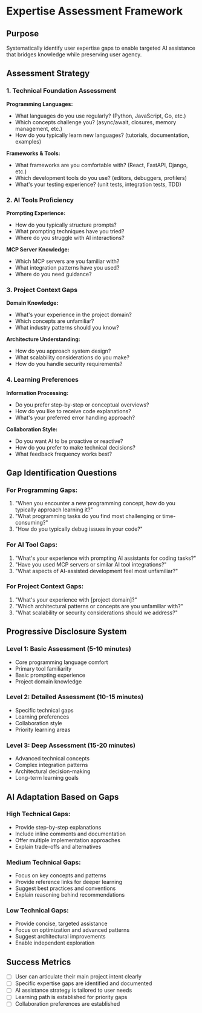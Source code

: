 # Expertise Assessment Framework

## Purpose
Systematically identify user expertise gaps to enable targeted AI assistance that bridges knowledge while preserving user agency.

## Assessment Strategy

### 1. Technical Foundation Assessment
**Programming Languages:**
- What languages do you use regularly? (Python, JavaScript, Go, etc.)
- Which concepts challenge you? (async/await, closures, memory management, etc.)
- How do you typically learn new languages? (tutorials, documentation, examples)

**Frameworks & Tools:**
- What frameworks are you comfortable with? (React, FastAPI, Django, etc.)
- Which development tools do you use? (editors, debuggers, profilers)
- What's your testing experience? (unit tests, integration tests, TDD)

### 2. AI Tools Proficiency
**Prompting Experience:**
- How do you typically structure prompts?
- What prompting techniques have you tried?
- Where do you struggle with AI interactions?

**MCP Server Knowledge:**
- Which MCP servers are you familiar with?
- What integration patterns have you used?
- Where do you need guidance?

### 3. Project Context Gaps
**Domain Knowledge:**
- What's your experience in the project domain?
- Which concepts are unfamiliar?
- What industry patterns should you know?

**Architecture Understanding:**
- How do you approach system design?
- What scalability considerations do you make?
- How do you handle security requirements?

### 4. Learning Preferences
**Information Processing:**
- Do you prefer step-by-step or conceptual overviews?
- How do you like to receive code explanations?
- What's your preferred error handling approach?

**Collaboration Style:**
- Do you want AI to be proactive or reactive?
- How do you prefer to make technical decisions?
- What feedback frequency works best?

## Gap Identification Questions

### For Programming Gaps:
1. "When you encounter a new programming concept, how do you typically approach learning it?"
2. "What programming tasks do you find most challenging or time-consuming?"
3. "How do you typically debug issues in your code?"

### For AI Tool Gaps:
1. "What's your experience with prompting AI assistants for coding tasks?"
2. "Have you used MCP servers or similar AI tool integrations?"
3. "What aspects of AI-assisted development feel most unfamiliar?"

### For Project Context Gaps:
1. "What's your experience with [project domain]?"
2. "Which architectural patterns or concepts are you unfamiliar with?"
3. "What scalability or security considerations should we address?"

## Progressive Disclosure System

### Level 1: Basic Assessment (5-10 minutes)
- Core programming language comfort
- Primary tool familiarity
- Basic prompting experience
- Project domain knowledge

### Level 2: Detailed Assessment (10-15 minutes)
- Specific technical gaps
- Learning preferences
- Collaboration style
- Priority learning areas

### Level 3: Deep Assessment (15-20 minutes)
- Advanced technical concepts
- Complex integration patterns
- Architectural decision-making
- Long-term learning goals

## AI Adaptation Based on Gaps

### High Technical Gaps:
- Provide step-by-step explanations
- Include inline comments and documentation
- Offer multiple implementation approaches
- Explain trade-offs and alternatives

### Medium Technical Gaps:
- Focus on key concepts and patterns
- Provide reference links for deeper learning
- Suggest best practices and conventions
- Explain reasoning behind recommendations

### Low Technical Gaps:
- Provide concise, targeted assistance
- Focus on optimization and advanced patterns
- Suggest architectural improvements
- Enable independent exploration

## Success Metrics
- [ ] User can articulate their main project intent clearly
- [ ] Specific expertise gaps are identified and documented
- [ ] AI assistance strategy is tailored to user needs
- [ ] Learning path is established for priority gaps
- [ ] Collaboration preferences are established
